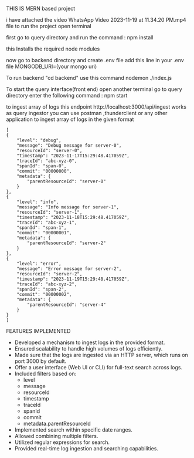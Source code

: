 THIS IS MERN based project

i have attached the video WhatsApp Video 2023-11-19 at 11.34.20 PM.mp4 file
to run the project
open terminal 
 

first go to query directory and run the command : 
npm install 

this Installs the required node modules 

now go to backend directory and create .env file
add this line in your .env file
MONGODB_URI=(your mongo uri)

To run backend 
"cd backend"
use this command 
nodemon ./index.js

To start the query interface(front end) 
open another terminal 
go to query directory
enter the following command :
 npm start

to ingest array of logs 
this endpoint http://localhost:3000/api/ingest works as query ingestor
you can use postman ,thunderclient or any other application to ingest array of logs in the given format

    [
    {
        "level": "debug",
        "message": "Debug message for server-0",
        "resourceId": "server-0",
        "timestamp": "2023-11-17T15:29:48.417059Z",
        "traceId": "abc-xyz-0",
        "spanId": "span-0",
        "commit": "00000000",
        "metadata": {
            "parentResourceId": "server-0"
        }
    },
    {
        "level": "info",
        "message": "Info message for server-1",
        "resourceId": "server-1",
        "timestamp": "2023-11-18T15:29:48.417059Z",
        "traceId": "abc-xyz-1",
        "spanId": "span-1",
        "commit": "00000001",
        "metadata": {
            "parentResourceId": "server-2"
        }
    },
    {
        "level": "error",
        "message": "Error message for server-2",
        "resourceId": "server-2",
        "timestamp": "2023-11-19T15:29:48.417059Z",
        "traceId": "abc-xyz-2",
        "spanId": "span-2",
        "commit": "00000002",
        "metadata": {
            "parentResourceId": "server-4"
        }
    }
    ]

FEATURES IMPLEMENTED

- Developed a mechanism to ingest logs in the provided format.
- Ensured scalability to handle high volumes of logs efficiently.
- Made sure that the logs are ingested via an HTTP server, which runs on port 3000 by default. 
- Offer a user interface (Web UI or CLI) for full-text search across logs.
- Included filters based on:
    - level
    - message
    - resourceId
    - timestamp
    - traceId
    - spanId
    - commit
    - metadata.parentResourceId
- Implemented search within specific date ranges.   
- Allowed combining multiple filters.
- Utilized regular expressions for search.
- Provided real-time log ingestion and searching capabilities.
